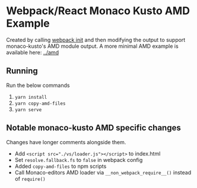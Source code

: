 # Webpack/React Monaco Kusto AMD Example

Created by calling [webpack init](https://webpack.js.org/api/cli/#init) and then
modifying the output to support monaco-kusto's AMD module output. A more minimal
AMD example is available here: [../amd]()

## Running

Run the below commands

1. `yarn install`
2. `yarn copy-amd-files`
3. `yarn serve`

## Notable monaco-kusto AMD specific changes

Changes have longer comments alongside them.

-   Add `<script src="./vs/loader.js"></script>` to index.html
-   Set `resolve.fallback.fs` to `false` in webpack config
-   Added `copy-amd-files` to npm scripts
-   Call Monaco-editors AMD loader via `__non_webpack_require__()` instead of
    `require()`
